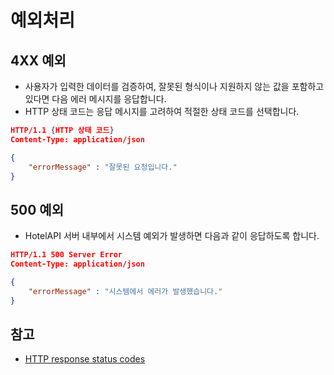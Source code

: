 # 예외처리

## 4XX 예외

* 사용자가 입력한 데이터를 검증하여, 잘못된 형식이나 지원하지 않는 값을 포함하고 있다면 다음 에러 메시지를 응답합니다.
* HTTP 상태 코드는 응답 메시지를 고려하여 적절한 상태 코드를 선택합니다.

~~~json
HTTP/1.1 {HTTP 상태 코드}
Content-Type: application/json

{
    "errorMessage" : "잘못된 요청입니다."
}
~~~

## 500 예외

* HotelAPI 서버 내부에서 시스템 예외가 발생하면 다음과 같이 응답하도록 합니다.

~~~json
HTTP/1.1 500 Server Error
Content-Type: application/json

{
    "errorMessage" : "시스템에서 에러가 발생했습니다."
}
~~~

## 참고

* [HTTP response status codes](https://developer.mozilla.org/ko/docs/Web/HTTP/Status)

